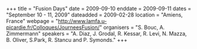 +++
title = "Fusion Days"
date = 2009-09-10
enddate = 2009-09-11
dates = "September 10 - 11, 2009"
dateadded = 2009-02-28
location = "Amiens, France"
webpage = "http://www.lamfa.u-picardie.fr/Colloques/JourneesFusion/"
organisers = "S. Bouc, A. Zimmermann"
speakers = "A. Diaz, J. Grodal, R. Kessar, R. Levi, N. Mazza, B. Oliver, S.Park, R. Stancu and P. Symonds."
+++
